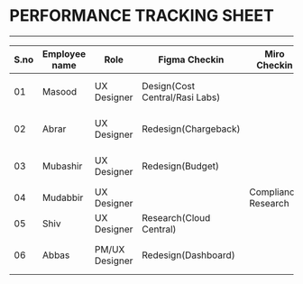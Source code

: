 # PERFORMANCE TRACKING SHEET
-----------------------------------------
|S.no|Employee name|Role|Figma Checkin|Miro Checkin|Comments|
|----|-------------|----|-------------|------------|--------|
|01|Masood|UX Designer|Design(Cost Central/Rasi Labs)||Working on usecase|
|02|Abrar|UX Designer|Redesign(Chargeback)||Working on usecase|
|03|Mubashir|UX Designer|Redesign(Budget)||Working on usecase|
|04|Mudabbir|UX Designer||Compliance Research||
|05|Shiv|UX Designer|Research(Cloud Central)|||
|06|Abbas|PM/UX Designer|Redesign(Dashboard)||Working on usecase|
